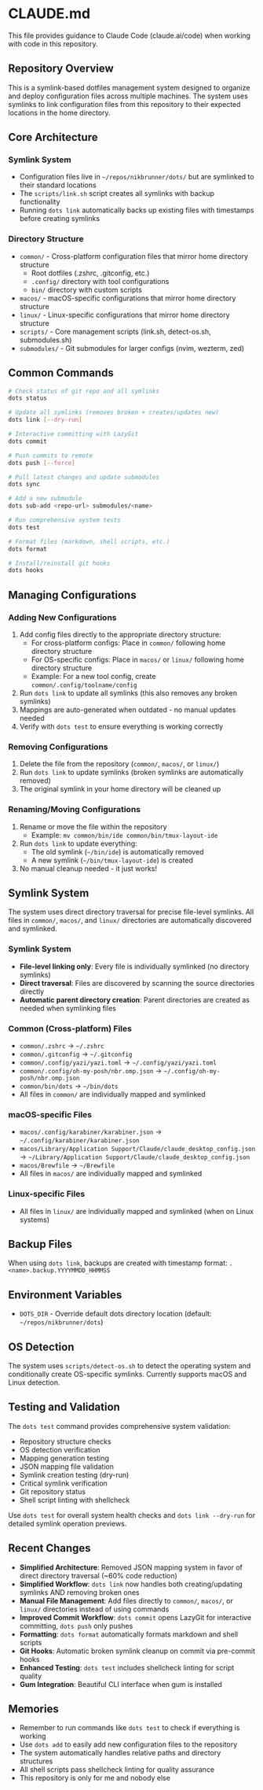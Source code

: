 # CLAUDE.md

This file provides guidance to Claude Code (claude.ai/code) when working with code in this repository.

## Repository Overview

This is a symlink-based dotfiles management system designed to organize and deploy configuration files across multiple machines. The system uses symlinks to link configuration files from this repository to their expected locations in the home directory.

## Core Architecture

### Symlink System

- Configuration files live in `~/repos/nikbrunner/dots/` but are symlinked to their standard locations
- The `scripts/link.sh` script creates all symlinks with backup functionality
- Running `dots link` automatically backs up existing files with timestamps before creating symlinks

### Directory Structure

- `common/` - Cross-platform configuration files that mirror home directory structure
  - Root dotfiles (.zshrc, .gitconfig, etc.)
  - `.config/` directory with tool configurations
  - `bin/` directory with custom scripts
- `macos/` - macOS-specific configurations that mirror home directory structure
- `linux/` - Linux-specific configurations that mirror home directory structure
- `scripts/` - Core management scripts (link.sh, detect-os.sh, submodules.sh)
- `submodules/` - Git submodules for larger configs (nvim, wezterm, zed)

## Common Commands

```bash
# Check status of git repo and all symlinks
dots status

# Update all symlinks (removes broken + creates/updates new)
dots link [--dry-run]

# Interactive committing with LazyGit
dots commit

# Push commits to remote
dots push [--force]

# Pull latest changes and update submodules
dots sync

# Add a new submodule
dots sub-add <repo-url> submodules/<name>

# Run comprehensive system tests
dots test

# Format files (markdown, shell scripts, etc.)
dots format

# Install/reinstall git hooks
dots hooks
```

## Managing Configurations

### Adding New Configurations

1. Add config files directly to the appropriate directory structure:
   - For cross-platform configs: Place in `common/` following home directory structure
   - For OS-specific configs: Place in `macos/` or `linux/` following home directory structure
   - Example: For a new tool config, create `common/.config/toolname/config`
2. Run `dots link` to update all symlinks (this also removes any broken symlinks)
3. Mappings are auto-generated when outdated - no manual updates needed
4. Verify with `dots test` to ensure everything is working correctly

### Removing Configurations

1. Delete the file from the repository (`common/`, `macos/`, or `linux/`)
2. Run `dots link` to update symlinks (broken symlinks are automatically removed)
3. The original symlink in your home directory will be cleaned up

### Renaming/Moving Configurations

1. Rename or move the file within the repository
   - Example: `mv common/bin/ide common/bin/tmux-layout-ide`
2. Run `dots link` to update everything:
   - The old symlink (`~/bin/ide`) is automatically removed
   - A new symlink (`~/bin/tmux-layout-ide`) is created
3. No manual cleanup needed - it just works!

## Symlink System

The system uses direct directory traversal for precise file-level symlinks. All files in `common/`, `macos/`, and `linux/` directories are automatically discovered and symlinked.

### Symlink System

- **File-level linking only**: Every file is individually symlinked (no directory symlinks)
- **Direct traversal**: Files are discovered by scanning the source directories directly
- **Automatic parent directory creation**: Parent directories are created as needed when symlinking files

### Common (Cross-platform) Files

- `common/.zshrc` → `~/.zshrc`
- `common/.gitconfig` → `~/.gitconfig`
- `common/.config/yazi/yazi.toml` → `~/.config/yazi/yazi.toml`
- `common/.config/oh-my-posh/nbr.omp.json` → `~/.config/oh-my-posh/nbr.omp.json`
- `common/bin/dots` → `~/bin/dots`
- All files in `common/` are individually mapped and symlinked

### macOS-specific Files

- `macos/.config/karabiner/karabiner.json` → `~/.config/karabiner/karabiner.json`
- `macos/Library/Application Support/Claude/claude_desktop_config.json` → `~/Library/Application Support/Claude/claude_desktop_config.json`
- `macos/Brewfile` → `~/Brewfile`
- All files in `macos/` are individually mapped and symlinked

### Linux-specific Files

- All files in `linux/` are individually mapped and symlinked (when on Linux systems)

## Backup Files

When using `dots link`, backups are created with timestamp format: `.<name>.backup.YYYYMMDD_HHMMSS`

## Environment Variables

- `DOTS_DIR` - Override default dots directory location (default: `~/repos/nikbrunner/dots`)

## OS Detection

The system uses `scripts/detect-os.sh` to detect the operating system and conditionally create OS-specific symlinks. Currently supports macOS and Linux detection.

## Testing and Validation

The `dots test` command provides comprehensive system validation:

- Repository structure checks
- OS detection verification
- Mapping generation testing
- JSON mapping file validation
- Symlink creation testing (dry-run)
- Critical symlink verification
- Git repository status
- Shell script linting with shellcheck

Use `dots test` for overall system health checks and `dots link --dry-run` for detailed symlink operation previews.

## Recent Changes

- **Simplified Architecture**: Removed JSON mapping system in favor of direct directory traversal (~60% code reduction)
- **Simplified Workflow**: `dots link` now handles both creating/updating symlinks AND removing broken ones
- **Manual File Management**: Add files directly to `common/`, `macos/`, or `linux/` directories instead of using commands
- **Improved Commit Workflow**: `dots commit` opens LazyGit for interactive committing, `dots push` only pushes
- **Formatting**: `dots format` automatically formats markdown and shell scripts
- **Git Hooks**: Automatic broken symlink cleanup on commit via pre-commit hooks
- **Enhanced Testing**: `dots test` includes shellcheck linting for script quality
- **Gum Integration**: Beautiful CLI interface when gum is installed

## Memories

- Remember to run commands like `dots test` to check if everything is working
- Use `dots add` to easily add new configuration files to the repository
- The system automatically handles relative paths and directory structures
- All shell scripts pass shellcheck linting for quality assurance
- This repository is only for me and nobody else
